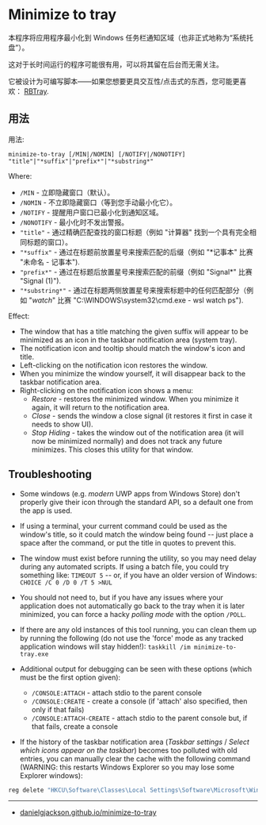 # Minimize to tray

本程序将应用程序最小化到 Windows 任务栏通知区域（也非正式地称为“系统托盘”）。

这对于长时间运行的程序可能很有用，可以将其留在后台而无需关注。

它被设计为可编写脚本——如果您想要更具交互性/点击式的东西，您可能更喜欢： [RBTray](http://rbtray.sourceforge.net/).


## 用法

用法:

    minimize-to-tray [/MIN|/NOMIN] [/NOTIFY|/NONOTIFY] "title"|"*suffix"|"prefix*"|"*substring*"

Where:

* `/MIN` - 立即隐藏窗口（默认）。 
* `/NOMIN` - 不立即隐藏窗口（等到您手动最小化它）。 
* `/NOTIFY` -  提醒用户窗口已最小化到通知区域。 
* `/NONOTIFY` - 最小化时不发出警报。 
* `"title"` - 通过精确匹配查找的窗口标题（例如 "计算器" 找到一个具有完全相同标题的窗口）。
* `"*suffix"` - 通过在标题前放置星号来搜索匹配的后缀（例如 "*记事本" 比赛 "未命名 - 记事本"). 
* `"prefix*"` - 通过在标题后放置星号来搜索匹配的前缀（例如 "Signal*" 比赛 "Signal (1)").  
* `"*substring*"` - 通过在标题两侧放置星号来搜索标题中的任何匹配部分（例如 "*watch*" 比赛 "C:\WINDOWS\system32\cmd.exe - wsl watch ps"). 

Effect:

* The window that has a title matching the given suffix will appear to be minimized as an icon in the taskbar notification area (system tray).
* The notification icon and tooltip should match the window's icon and title.
* Left-clicking on the notification icon restores the window.
* When you minimize the window yourself, it will disappear back to the taskbar notification area.
* Right-clicking on the notification icon shows a menu:
  * *Restore* - restores the minimized window.  When you minimize it again, it will return to the notification area.
  * *Close* - sends the window a close signal (it restores it first in case it needs to show UI).
  * *Stop Hiding* - takes the window out of the notification area (it will now be minimized normally) and does not track any future minimizes.  This closes this utility for that window.


## Troubleshooting

* Some windows (e.g. _modern_ UWP apps from Windows Store) don't properly give their icon through the standard API, so a default one from the app is used.

* If using a terminal, your current command could be used as the window's title, so it could match the window being found -- just place a space after the command, or put the title in quotes to prevent this.

* The window must exist before running the utility, so you may need delay during any automated scripts. If using a batch file, you could try something like: `TIMEOUT 5` -- or, if you have an older version of Windows: `CHOICE /C 0 /D 0 /T 5 >NUL`

* You should not need to, but if you have any issues where your application does not automatically go back to the tray when it is later minimized, you can force a hacky *polling mode* with the option `/POLL`.

* If there are any old instances of this tool running, you can clean them up by running the following (do not use the 'force' mode as any tracked application windows will stay hidden!): `taskkill /im minimize-to-tray.exe`

* Additional output for debugging can be seen with these options (which must be the first option given):

  * `/CONSOLE:ATTACH` - attach stdio to the parent console
  * `/CONSOLE:CREATE` - create a console (if 'attach' also specified, then only if that fails)
  * `/CONSOLE:ATTACH-CREATE` - attach stdio to the parent console but, if that fails, create a console

* If the history of the taskbar notification area (*Taskbar settings* / *Select which icons appear on the taskbar*) becomes too polluted with old entries, you can manually clear the cache with the following command (WARNING: this restarts Windows Explorer so you may lose some Explorer windows): 

```bat
reg delete "HKCU\Software\Classes\Local Settings\Software\Microsoft\Windows\CurrentVersion\TrayNotify" /v PastIconsStream /f && taskkill /im explorer.exe /f && start "Restarting" /d "%systemroot%" /i /normal explorer.exe
```

---

  * [danielgjackson.github.io/minimize-to-tray](https://danielgjackson.github.io/minimize-to-tray)
